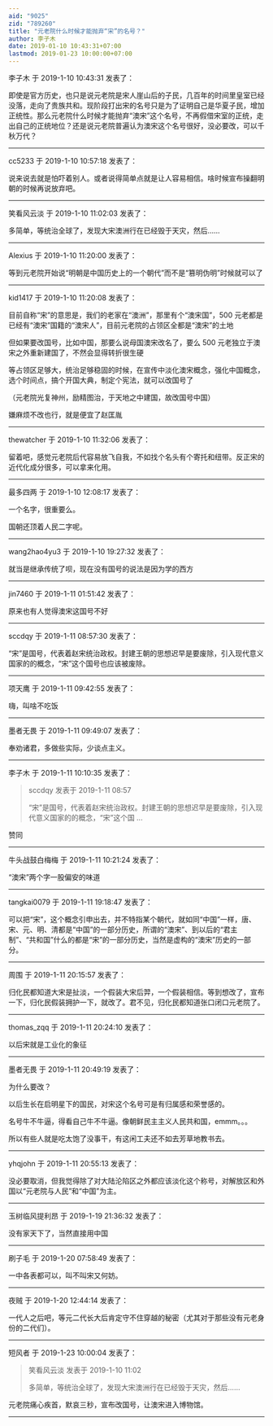 ```yaml
---
aid: "9025"
zid: "789260"
title: "元老院什么时候才能抛弃“宋”的名号？"
author: 李子木
date: 2019-01-10 10:43:31+07:00
lastmod: 2019-01-23 10:00:00+07:00
---
```


李子木 于 2019-1-10 10:43:31 发表了：

即使是官方历史，也只是说元老院是宋人崖山后的子民，几百年的时间里皇室已经没落，走向了贵族共和。现阶段打出宋的名号只是为了证明自己是华夏子民，增加正统性。那么元老院什么时候才能抛弃“澳宋”这个名号，不再假借宋室的正统，走出自己的正统地位？还是说元老院普遍认为澳宋这个名号很好，没必要改，可以千秋万代？

---

cc5233 于 2019-1-10 10:57:18 发表了：

说来说去就是怕吓着别人。或者说得简单点就是让人容易相信。啥时候宣布操翻明朝的时候再说放弃吧。

---

笑看风云淡 于 2019-1-10 11:02:03 发表了：

多简单，等统治全球了，发现大宋澳洲行在已经毁于天灾，然后……

---

Alexius 于 2019-1-10 11:20:00 发表了：

等到元老院开始说“明朝是中国历史上的一个朝代”而不是“篡明伪明”时候就可以了

---

kid1417 于 2019-1-10 11:20:08 发表了：

目前自称“宋”的意思是，我们的老家在“澳洲”，那里有个“澳宋国”，500 元老都是已经有“澳宋”国籍的“澳宋人”，目前元老院的占领区全都是“澳宋”的土地

但如果要改国号，比如中国，那要么说母国澳宋改名了，要么 500 元老独立于澳宋之外重新建国了，不然会显得转折很生硬

等占领区足够大，统治足够稳固的时候，在宣传中淡化澳宋概念，强化中国概念，选个时间点，搞个开国大典，制定个宪法，就可以改国号了

（元老院光复神州，励精图治，于天地之中建国，故改国号中国）

嫌麻烦不改也行，就是便宜了赵匡胤

---

thewatcher 于 2019-1-10 11:32:06 发表了：

留着吧，感觉元老院后代容易放飞自我，不如找个名头有个寄托和纽带。反正宋的近代化成分很多，可以拿来化用。

---

最多四两 于 2019-1-10 12:08:17 发表了：

一个名字，很重要么。

国朝还顶着人民二字呢。

---

wang2hao4yu3 于 2019-1-10 19:27:32 发表了：

就当是继承传统了呗，现在没有国号的说法是因为学的西方

---

jin7460 于 2019-1-11 01:51:42 发表了：

原来也有人觉得澳宋这国号不好

---

sccdqy 于 2019-1-11 08:57:30 发表了：

“宋”是国号，代表着赵宋统治政权。封建王朝的思想迟早是要废除，引入现代意义国家的的概念，“宋”这个国号也应该被废除。

---

项天鹰 于 2019-1-11 09:42:55 发表了：

嗨，叫啥不吃饭

---

墨者无畏 于 2019-1-11 09:49:07 发表了：

奉劝诸君，多做些实际，少谈点主义。

---

李子木 于 2019-1-11 10:10:35 发表了：

> sccdqy 发表于 2019-1-11 08:57
>
> “宋”是国号，代表着赵宋统治政权。封建王朝的思想迟早是要废除，引入现代意义国家的的概念，“宋”这个国 ...

赞同

---

牛头战鼓白梅梅 于 2019-1-11 10:21:24 发表了：

“澳宋”两个字一股偏安的味道

---

tangkai0079 于 2019-1-11 19:18:47 发表了：

可以把“宋”，这个概念引申出去，并不特指某个朝代，就如同“中国”一样，唐、宋、元、明、清都是“中国”的一部分历史，所谓的“澳宋”、到以后的“君主制”、“共和国”什么的都是“宋”的一部分历史，当然是虚构的“澳宋”历史的一部分。

---

周围 于 2019-1-11 20:15:57 发表了：

归化民都知道大宋是扯淡，一个假装大宋后羿，一个假装相信。等到想改了，宣布一下，归化民假装拥护一下，就改了。君不见，归化民都知道张口闭口元老院了。

---

thomas_zqq 于 2019-1-11 20:24:10 发表了：

以后宋就是工业化的象征

---

墨者无畏 于 2019-1-11 20:49:19 发表了：

为什么要改？

以后生长在启明星下的国民，对宋这个名号可是有归属感和荣誉感的。

名号牛不牛逼，得看自己牛不牛逼。像朝鲜民主主义人民共和国，emmm。。。

所以有些人就是吃太饱了没事干，有这闲工夫还不如去芳草地教书去。

---

yhqjohn 于 2019-1-11 20:55:13 发表了：

没必要取消，但我觉得除了对大陆沦陷区之外都应该淡化这个称号，对解放区和外国以“元老院与人民”和“中国”为主。

---

玉树临风提利昂 于 2019-1-19 21:36:32 发表了：

没有家天下了，当然直接用中国

---

刷子毛 于 2019-1-20 07:58:49 发表了：

一中各表都可以，叫不叫宋又何妨。

---

夜贼 于 2019-1-20 12:44:14 发表了：

一代人之后吧，等元二代长大后肯定守不住穿越的秘密（尤其对于那些没有元老身份的二代们）。

---

短风者 于 2019-1-23 10:00:04 发表了：

> 笑看风云淡 发表于 2019-1-10 11:02
>
> 多简单，等统治全球了，发现大宋澳洲行在已经毁于天灾，然后……

元老院痛心疾首，默哀三秒，宣布改国号，让澳宋进入博物馆。

---
